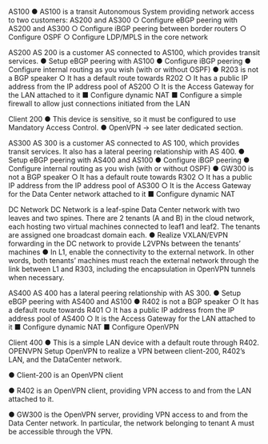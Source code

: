AS100
● AS100 is a transit Autonomous System providing network access to two customers:
AS200 and AS300
○ Configure eBGP peering with AS200 and AS300
○ Configure iBGP peering between border routers
○ Configure OSPF
○ Configure LDP/MPLS in the core network

AS200
AS 200 is a customer AS connected to AS100, which provides transit services.
● Setup eBGP peering with AS100
● Configure iBGP peering
● Configure internal routing as you wish (with or without OSPF)
● R203 is not a BGP speaker
○ It has a default route towards R202
○ It has a public IP address from the IP address pool of AS200
○ It is the Access Gateway for the LAN attached to it
■ Configure dynamic NAT
■ Configure a simple firewall to allow just connections initiated from the
LAN

Client 200
● This device is sensitive, so it must be configured to use Mandatory Access Control.
● OpenVPN → see later dedicated section.

AS300
AS 300 is a customer AS connected to AS 100, which provides transit services. It also has a
lateral peering relationship with AS 400.
● Setup eBGP peering with AS400 and AS100
● Configure iBGP peering
● Configure internal routing as you wish (with or without OSPF)
● GW300 is not a BGP speaker
○ It has a default route towards R302
○ It has a public IP address from the IP address pool of AS300
○ It is the Access Gateway for the Data Center network attached to it
■ Configure dynamic NAT

DC Network
DC Network is a leaf-spine Data Center network with two leaves and two spines. There are 2
tenants (A and B) in the cloud network, each hosting two virtual machines connected to leaf1
and leaf2. The tenants are assigned one broadcast domain each.
● Realize VXLAN/EVPN forwarding in the DC network to provide L2VPNs between the
tenants’ machines
● In L1, enable the connectivity to the external network. In other words, both tenants’
machines must reach the external network through the link between L1 and R303,
including the encapsulation in OpenVPN tunnels when necessary.

AS400
AS 400 has a lateral peering relationship with AS 300.
● Setup eBGP peering with AS400 and AS100
● R402 is not a BGP speaker
○ It has a default route towards R401
○ It has a public IP address from the IP address pool of AS400
○ It is the Access Gateway for the LAN attached to it
■ Configure dynamic NAT
■ Configure OpenVPN

Client 400
● This is a simple LAN device with a default route through R402.
OPENVPN
Setup OpenVPN to realize a VPN between client-200, R402’s LAN, and the DataCenter
network.

● Client-200 is an OpenVPN client

● R402 is an OpenVPN client, providing VPN access to and from the LAN attached to
it.

● GW300 is the OpenVPN server, providing VPN access to and from the Data Center
network. In particular, the network belonging to tenant A must be accessible through
the VPN.
